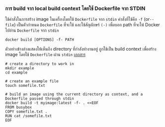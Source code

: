 ### การ build จาก local build context โดยใช้ Dockerfile จาก STDIN

ใช้คำสั่งในการสร้าง image ในเครื่องโดยใช้ `Dockerfile` จาก `stdin` คำสั่งที่ใช้คือ `-f` (or`--file`) เป็นตัวกำหนด `Dockerfile` ที่จะใช้ และใช้สัญลักษร์ `(-)` เพื่อบอก path ที่จะให้ Docker ไปอ่าน `Dockerfile` จาก `stdin`

```
docker build [OPTIONS] -f- PATH
```

ตัวอย่างข้างล่างแสดงให้เห็นถึง directory ที่กำลังทำงานอยู่ ถูกใช้เป็น build context เพื่อสร้าง image โดยใช้ `Dockerfile` ผ่าน `stdin` [เอกสาร](http://tldp.org/LDP/abs/html/here-docs.html)

```
# create a directory to work in
mkdir example
cd example

# create an example file
touch somefile.txt

# build an image using the current directory as context, and a Dockerfile passed through stdin
docker build -t myimage:latest -f- . <<EOF
FROM busybox
COPY somefile.txt .
RUN cat /somefile.txt
EOF
```
